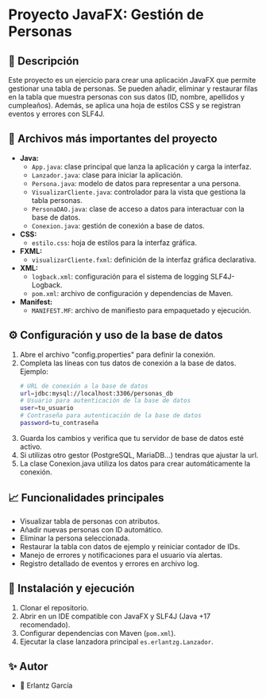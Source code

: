 # Proyecto JavaFX: Gestión de Personas

## 📖 Descripción
Este proyecto es un ejercicio para crear una aplicación JavaFX que permite gestionar una tabla de personas.
Se pueden añadir, eliminar y restaurar filas en la tabla que muestra personas con sus datos (ID, nombre, apellidos y cumpleaños).
Además, se aplica una hoja de estilos CSS y se registran eventos y errores con SLF4J.

## 📂 Archivos más importantes del proyecto
- **Java:**
  - `App.java`: clase principal que lanza la aplicación y carga la interfaz.
  - `Lanzador.java`: clase para iniciar la aplicación.
  - `Persona.java`: modelo de datos para representar a una persona.
  - `VisualizarCliente.java`: controlador para la vista que gestiona la tabla personas.
  - `PersonaDAO.java`: clase de acceso a datos para interactuar con la base de datos.
  - `Conexion.java`: gestión de conexión a base de datos.
- **CSS:**
  - `estilo.css`: hoja de estilos para la interfaz gráfica.
- **FXML:**
  - `visualizarCliente.fxml`: definición de la interfaz gráfica declarativa.
- **XML:**
  - `logback.xml`: configuración para el sistema de logging SLF4J-Logback.
  - `pom.xml`: archivo de configuración y dependencias de Maven.
- **Manifest:**
  - `MANIFEST.MF`: archivo de manifiesto para empaquetado y ejecución.

## ⚙️ Configuración y uso de la base de datos
1. Abre el archivo "config.properties" para definir la conexión.
2. Completa las líneas con tus datos de conexión a la base de datos. Ejemplo:
    ```bash
    # URL de conexión a la base de datos
    url=jdbc:mysql://localhost:3306/personas_db
    # Usuario para autenticación de la base de datos
    user=tu_usuario
    # Contraseña para autenticación de la base de datos
    password=tu_contraseña
    ```
3. Guarda los cambios y verifica que tu servidor de base de datos esté activo.
4. Si utilizas otro gestor (PostgreSQL, MariaDB...) tendras que ajustar la url.
5. La clase Conexion.java utiliza los datos para crear automáticamente la conexión.

## 📈 Funcionalidades principales
- Visualizar tabla de personas con atributos.
- Añadir nuevas personas con ID automático.
- Eliminar la persona seleccionada.
- Restaurar la tabla con datos de ejemplo y reiniciar contador de IDs.
- Manejo de errores y notificaciones para el usuario vía alertas.
- Registro detallado de eventos y errores en archivo log.

## 🚀 Instalación y ejecución
1. Clonar el repositorio.
2. Abrir en un IDE compatible con JavaFX y SLF4J (Java +17 recomendado).
3. Configurar dependencias con Maven (`pom.xml`).
4. Ejecutar la clase lanzadora principal `es.erlantzg.Lanzador`.

## ✨ Autor
- 👤 Erlantz García
